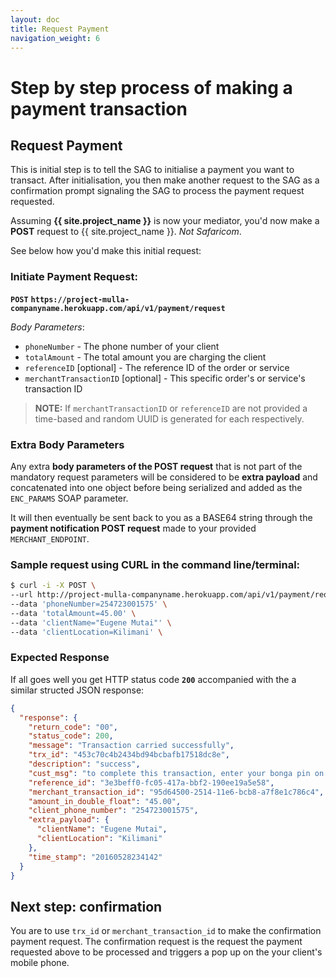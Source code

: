```yaml
---
layout: doc
title: Request Payment
navigation_weight: 6
---
```


# Step by step process of making a payment transaction

## Request Payment

This is initial step is to tell the SAG to initialise a payment you want to transact. After
initialisation, you then make another request to the SAG as a confirmation prompt signaling the
SAG to process the payment request requested.

Assuming __{{ site.project_name }}__ is now your mediator, you'd now make a __POST__ request to
{{ site.project_name }}. _Not Safaricom_.

See below how you'd make this initial request:

### Initiate Payment Request:

__`POST`__ __`https://project-mulla-companyname.herokuapp.com/api/v1/payment/request`__

_Body Parameters_:

- `phoneNumber` - The phone number of your client
- `totalAmount` - The total amount you are charging the client
- `referenceID` [optional] - The reference ID of the order or service
- `merchantTransactionID` [optional] - This specific order's or service's transaction ID

> __NOTE:__ If `merchantTransactionID` or `referenceID` are not provided a time-based and random
UUID is generated for each respectively.

### Extra Body Parameters

Any extra **body parameters of the POST request** that is not part of the mandatory request
parameters will be considered to be **extra payload** and concatenated into one object before being
serialized and added as the `ENC_PARAMS` SOAP parameter.

It will then eventually be sent back to you as a BASE64 string through the **payment notification
POST request** made to your provided `MERCHANT_ENDPOINT`.

### Sample request using CURL in the command line/terminal:

```bash
$ curl -i -X POST \
--url http://project-mulla-companyname.herokuapp.com/api/v1/payment/request \
--data 'phoneNumber=254723001575' \
--data 'totalAmount=45.00' \
--data 'clientName="Eugene Mutai"' \
--data 'clientLocation=Kilimani' \
```

### Expected Response

If all goes well you get HTTP status code **`200`** accompanied with the a similar structed JSON response:

```json
{
  "response": {
    "return_code": "00",
    "status_code": 200,
    "message": "Transaction carried successfully",
    "trx_id": "453c70c4b2434bd94bcbafb17518dc8e",
    "description": "success",
    "cust_msg": "to complete this transaction, enter your bonga pin on your handset. if you don't have one dial *126*5# for instructions",
    "reference_id": "3e3beff0-fc05-417a-bbf2-190ee19a5e58",
    "merchant_transaction_id": "95d64500-2514-11e6-bcb8-a7f8e1c786c4",
    "amount_in_double_float": "45.00",
    "client_phone_number": "254723001575",
    "extra_payload": {
      "clientName": "Eugene Mutai",
      "clientLocation": "Kilimani"
    },
    "time_stamp": "20160528234142"
  }
}

```

## Next step: confirmation

You are to use `trx_id` or `merchant_transaction_id` to make the confirmation payment
request. The confirmation request is the request the payment requested above to be processed and
triggers a pop up on the your client's mobile phone.
